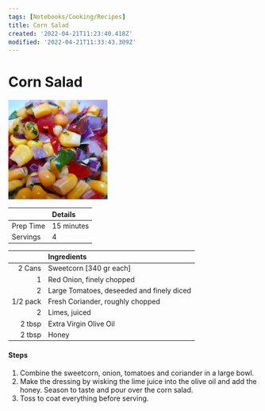 ```yaml
---
tags: [Notebooks/Cooking/Recipes]
title: Corn Salad
created: '2022-04-21T11:23:40.418Z'
modified: '2022-04-21T11:33:43.309Z'
---
```


# Corn Salad

<img src="../attachments/Food Pictures/Corn Salad 01.jpg" width="200" height="200" /> 

| | Details |
| :---- | :---- |
| Prep Time | 15 minutes |
| Servings | 4 |

| | Ingredients |
| ----: | :---- |
| 2 Cans | Sweetcorn [340 gr each] |
| 1 | Red Onion, finely chopped |
| 2 | Large Tomatoes, deseeded and finely diced |
| 1/2 pack | Fresh Coriander, roughly chopped |
| 2 | Limes, juiced |
| 2 tbsp | Extra Virgin Olive Oil |
| 2 tbsp | Honey |


#### Steps
1. Combine the sweetcorn, onion, tomatoes and coriander in a large bowl. 
2. Make the dressing by wisking the lime juice into the olive oil and add the honey. Season to taste and pour over the corn salad.
3. Toss to coat everything before serving.
